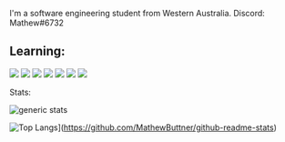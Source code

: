 I'm a software engineering student from Western Australia.
Discord: Mathew#6732</br>


## Learning:

![](https://img.shields.io/badge/lang-Python-blue) ![](https://img.shields.io/badge/lang-C++-blue) ![](https://img.shields.io/badge/lang-C%23-blue) ![](https://img.shields.io/badge/framework-.Net-blue) ![](https://img.shields.io/badge/lang-SQL-blue) ![](https://img.shields.io/badge/OS-Windows_11-blue) ![](https://img.shields.io/badge/editor-Visual_Studio_Code-blue)


Stats:

![generic stats](https://github-readme-stats.vercel.app/api/?username=MathewButtner&theme=react&layout=compact) 

![Top Langs](https://github-readme-stats.vercel.app/api/top-langs/?username=Mathewbuttner&langs_count=8)](https://github.com/MathewButtner/github-readme-stats)
